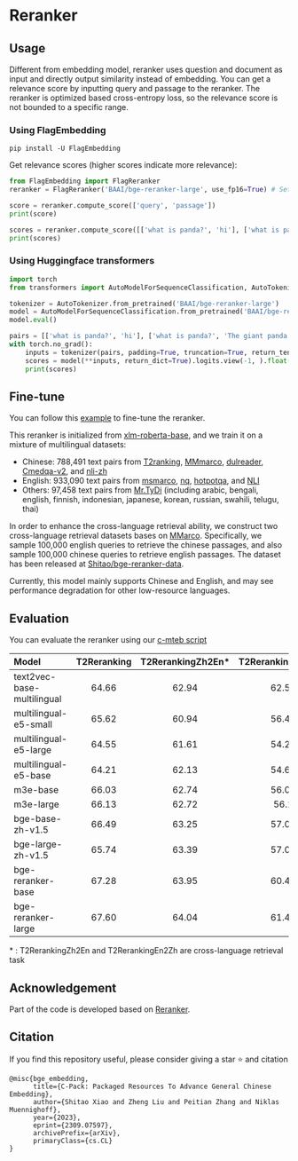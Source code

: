 # Reranker

## Usage 

Different from embedding model, reranker uses question and document as input and directly output similarity instead of embedding. 
You can get a relevance score by inputting query and passage to the reranker. 
The reranker is optimized based cross-entropy loss, so the relevance score is not bounded to a specific range.


### Using FlagEmbedding
```
pip install -U FlagEmbedding
```

Get relevance scores (higher scores indicate more relevance):
```python
from FlagEmbedding import FlagReranker
reranker = FlagReranker('BAAI/bge-reranker-large', use_fp16=True) # Setting use_fp16 to True speeds up computation with a slight performance degradation

score = reranker.compute_score(['query', 'passage'])
print(score)

scores = reranker.compute_score([['what is panda?', 'hi'], ['what is panda?', 'The giant panda (Ailuropoda melanoleuca), sometimes called a panda bear or simply panda, is a bear species endemic to China.']])
print(scores)
```


### Using Huggingface transformers

```python
import torch
from transformers import AutoModelForSequenceClassification, AutoTokenizer

tokenizer = AutoTokenizer.from_pretrained('BAAI/bge-reranker-large')
model = AutoModelForSequenceClassification.from_pretrained('BAAI/bge-reranker-large')
model.eval()

pairs = [['what is panda?', 'hi'], ['what is panda?', 'The giant panda (Ailuropoda melanoleuca), sometimes called a panda bear or simply panda, is a bear species endemic to China.']]
with torch.no_grad():
    inputs = tokenizer(pairs, padding=True, truncation=True, return_tensors='pt', max_length=512)
    scores = model(**inputs, return_dict=True).logits.view(-1, ).float()
    print(scores)
```


## Fine-tune

You can follow this [example](https://github.com/FlagOpen/FlagEmbedding/tree/master/examples/reranker) to fine-tune the reranker.

This reranker is initialized from [xlm-roberta-base](https://huggingface.co/xlm-roberta-base), and we train it on a mixture of multilingual datasets:
- Chinese: 788,491 text pairs from [T2ranking](https://huggingface.co/datasets/THUIR/T2Ranking), [MMmarco](https://github.com/unicamp-dl/mMARCO), [dulreader](https://github.com/baidu/DuReader), [Cmedqa-v2](https://github.com/zhangsheng93/cMedQA2), and [nli-zh](https://huggingface.co/datasets/shibing624/nli_zh)
- English: 933,090 text pairs from [msmarco](https://huggingface.co/datasets/sentence-transformers/embedding-training-data), [nq](https://huggingface.co/datasets/sentence-transformers/embedding-training-data), [hotpotqa](https://huggingface.co/datasets/sentence-transformers/embedding-training-data), and [NLI](https://github.com/princeton-nlp/SimCSE)
- Others: 97,458 text pairs from [Mr.TyDi](https://github.com/castorini/mr.tydi) (including arabic, bengali, english, finnish, indonesian, japanese, korean, russian, swahili, telugu, thai)

In order to enhance the cross-language retrieval ability, we construct two cross-language retrieval datasets bases on [MMarco](https://github.com/unicamp-dl/mMARCO). 
Specifically, we sample 100,000 english queries to retrieve the chinese passages, and also sample 100,000 chinese queries to retrieve english passages.
The dataset has been released at [Shitao/bge-reranker-data](https://huggingface.co/datasets/Shitao/bge-reranker-data). 

Currently, this model mainly supports Chinese and English, and may see performance degradation for other low-resource languages.


## Evaluation

You can evaluate the reranker using our [c-mteb script](https://github.com/FlagOpen/FlagEmbedding/tree/master/C_MTEB#evaluate-reranker)

| Model | T2Reranking | T2RerankingZh2En\* | T2RerankingEn2Zh\* | MmarcoReranking | CMedQAv1 | CMedQAv2 |  Avg  |  
|:-------------------------------|:-----------:|:------------------:|:------------------:|:---------------:|:--------:|:--------:|:-----:|  
| text2vec-base-multilingual |    64.66    |       62.94        |       62.51        |      14.37      |  48.46   |   48.6   | 50.26 |  
| multilingual-e5-small |    65.62    |       60.94        |       56.41        |      29.91      |  67.26   |  66.54   | 57.78 |  
| multilingual-e5-large |    64.55    |       61.61        |       54.28        |      28.6       |  67.42   |  67.92   | 57.4  |  
| multilingual-e5-base |    64.21    |       62.13        |       54.68        |      29.5       |  66.23   |  66.98   | 57.29 |  
| m3e-base |    66.03    |       62.74        |       56.07        |      17.51      |  77.05   |  76.76   | 59.36 |  
| m3e-large |    66.13    |       62.72        |        56.1        |      16.46      |  77.76   |  78.27   | 59.57 |  
| bge-base-zh-v1.5 |    66.49    |       63.25        |       57.02        |      29.74      |  80.47   |  84.88   | 63.64 |  
| bge-large-zh-v1.5 |    65.74    |       63.39        |       57.03        |      28.74      |  83.45   |  85.44   | 63.97 |  
| bge-reranker-base |    67.28    |       63.95        |       60.45        |      35.46      |  81.26   |   84.1   | 65.42 |  
| bge-reranker-large |    67.60    |       64.04        |       61.45        |      37.17      |  82.14   |  84.19   | 66.10 |  

\* : T2RerankingZh2En and T2RerankingEn2Zh are cross-language retrieval task



## Acknowledgement

Part of the code is developed based on [Reranker](https://github.com/luyug/Reranker).


## Citation

If you find this repository useful, please consider giving a star :star: and citation

```
@misc{bge_embedding,
      title={C-Pack: Packaged Resources To Advance General Chinese Embedding}, 
      author={Shitao Xiao and Zheng Liu and Peitian Zhang and Niklas Muennighoff},
      year={2023},
      eprint={2309.07597},
      archivePrefix={arXiv},
      primaryClass={cs.CL}
}
```
